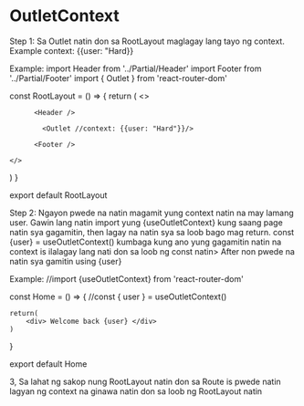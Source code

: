 # OutletContext

Step 1: Sa Outlet natin don sa RootLayout maglagay lang tayo ng context. Example context: {{user: "Hard}}

Example:
import Header from '../Partial/Header'
import Footer from '../Partial/Footer'
import { Outlet } from 'react-router-dom'

const RootLayout = () => {
  return (
    <>

          <Header /> 

            <Outlet //context: {{user: "Hard"}}/>

          <Footer />

    </>
  )
}

export default RootLayout

Step 2: Ngayon pwede na natin magamit yung context natin na may lamang user. Gawin lang natin import yung {useOutletContext} kung saang page natin sya gagamitin, then lagay na natin sya sa loob bago mag return. const {user} = useOutletContext() kumbaga kung ano yung gagamitin natin na context is ilalagay lang nati don sa loob ng const natin> After non pwede na natin sya gamitin using {user}

Example:
//import {useOutletContext} from 'react-router-dom'

const Home = () => {
    //const { user } = useOutletContext()

    return(
        <div> Welcome back {user} </div>
    )
}

export default Home

3, Sa lahat ng sakop nung RootLayout natin don sa Route is pwede natin lagyan ng context na ginawa natin don sa loob ng RootLayout natin